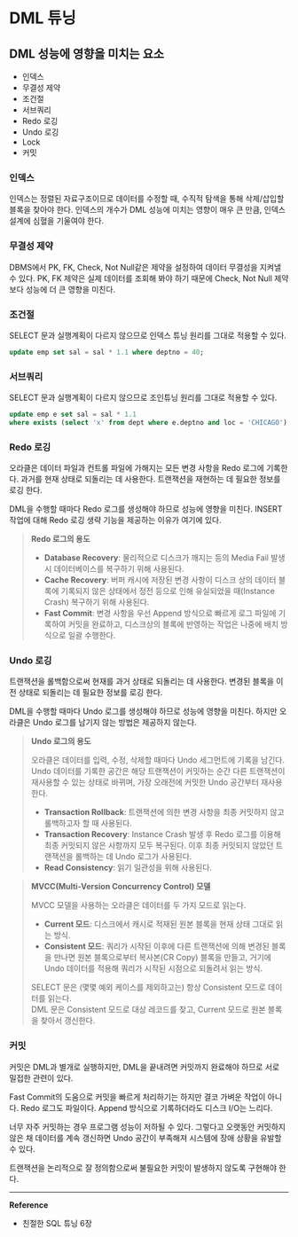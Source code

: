 # DML 튜닝
## DML 성능에 영향을 미치는 요소
- 인덱스
- 무결성 제약
- 조건절
- 서브쿼리
- Redo 로깅
- Undo 로깅
- Lock
- 커밋

### 인덱스
인덱스는 정렬된 자료구조이므로 데이터를 수정할 때, 수직적 탐색을 통해 삭제/삽입할 블록을 찾아야 한다.
인덱스의 개수가 DML 성능에 미치는 영향이 매우 큰 만큼, 인덱스 설계에 심혈을 기울여야 한다.

### 무결성 제약
DBMS에서 PK, FK, Check, Not Null같은 제약을 설정하여 데이터 무결성을 지켜낼 수 있다.
PK, FK 제약은 실제 데이터를 조회해 봐야 하기 때문에 Check, Not Null 제약보다 성능에 더 큰 영향을 미친다.

### 조건절
SELECT 문과 실행계획이 다르지 않으므로 인덱스 튜닝 원리를 그대로 적용할 수 있다.
```sql
update emp set sal = sal * 1.1 where deptno = 40;
```

### 서브쿼리
SELECT 문과 실행계획이 다르지 않으므로 조인튜닝 원리를 그대로 적용할 수 있다.
```sql
update emp e set sal = sal * 1.1
where exists (select 'x' from dept where e.deptno and loc = 'CHICAGO');
```

### Redo 로깅
오라클은 데이터 파일과 컨트롤 파일에 가해지는 모든 변경 사항을 Redo 로그에 기록한다.
과거를 현재 상태로 되돌리는 데 사용한다. 트랜잭션을 재현하는 데 필요한 정보를 로깅 한다.

DML을 수행할 때마다 Redo 로그를 생성해야 하므로 성능에 영향을 미친다. INSERT 작업에 대해 Redo 로깅 생략 기능을 제공하는 이유가 여기에 있다.

> **Redo 로그의 용도**
> 
> - **Database Recovery**: 물리적으로 디스크가 깨지는 등의 Media Fail 발생 시 데이터베이스를 복구하기 위해 사용된다.
> - **Cache Recovery**: 버퍼 캐시에 저장된 변경 사항이 디스크 상의 데이터 블록에 기록되지 않은 상태에서 정전 등으로 인해 유실되었을 때(Instance Crash) 복구하기 위해 사용된다.
> - **Fast Commit**: 변경 사항을 우선 Append 방식으로 빠르게 로그 파일에 기록하여 커밋을 완료하고, 디스크상의 블록에 반영하는 작업은 나중에 배치 방식으로 일괄 수행한다.

### Undo 로깅
트랜잭션을 롤백함으로써 현재를 과거 상태로 되돌리는 데 사용한다. 변경된 블록을 이전 상태로 되돌리는 데 필요한 정보를 로깅 한다.

DML을 수행할 때마다 Undo 로그를 생성해야 하므로 성능에 영향을 미친다. 하지만 오라클은 Undo 로그를 남기지 않는 방법은 제공하지 않는다.

> **Undo 로그의 용도**
> 
> 오라클은 데이터를 입력, 수정, 삭제할 때마다 Undo 세그먼트에 기록을 남긴다.<br>
> Undo 데이터를 기록한 공간은 해당 트랜잭션이 커밋하는 순간 다른 트랜잭션이 재사용할 수 있는 상태로 바뀌며, 가장 오래전에 커밋한 Undo 공간부터 재사용한다.
> 
> - **Transaction Rollback**: 트랜잭션에 의한 변경 사항을 최종 커밋하지 않고 롤백하고자 할 때 사용된다.
> - **Transaction Recovery**: Instance Crash 발생 후 Redo 로그를 이용해 최종 커밋되지 않은 사항까지 모두 복구된다. 이후 최종 커밋되지 않았던 트랜잭션을 롤백하는 데 Undo 로그가 사용된다.
> - **Read Consistency**: 읽기 일관성을 위해 사용된다.

> **MVCC(Multi-Version Concurrency Control) 모델**
> 
> MVCC 모델을 사용하는 오라클은 데이터를 두 가지 모드로 읽는다.
> - **Current 모드**: 디스크에서 캐시로 적재된 원본 블록을 현재 상태 그대로 읽는 방식.
> - **Consistent 모드**: 쿼리가 시작된 이후에 다른 트랜잭션에 의해 변경된 블록을 만나면 원본 블록으로부터 복사본(CR Copy) 블록을 만들고, 거기에 Undo 데이터를 적용해 쿼리가 시작된 시점으로 되돌려서 읽는 방식.
> 
> SELECT 문은 (몇몇 예외 케이스를 제외하고는) 항상 Consistent 모드로 데이터를 읽는다.<br>
> DML 문은 Consistent 모드로 대상 레코드를 찾고, Current 모드로 원본 블록을 찾아서 갱신한다.

### 커밋
커밋은 DML과 별개로 실행하지만, DML을 끝내려면 커밋까지 완료해야 하므로 서로 밀접한 관련이 있다.

Fast Commit의 도움으로 커밋을 빠르게 처리하기는 하지만 결코 가벼운 작업이 아니다.
Redo 로그도 파일이다. Append 방식으로 기록하더라도 디스크 I/O는 느리다.

너무 자주 커밋하는 경우 프로그램 성능이 저하될 수 있다.
그렇다고 오랫동안 커밋하지 않은 채 데이터를 계속 갱신하면 Undo 공간이 부족해져 시스템에 장애 상황을 유발할 수 있다.

트랜잭션을 논리적으로 잘 정의함으로써 불필요한 커밋이 발생하지 않도록 구현해야 한다.

---
**Reference**<br>
- 친절한 SQL 튜닝 6장
